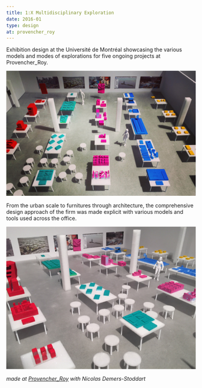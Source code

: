 ```yaml
---
title: 1:X Multidisciplinary Exploration
date: 2016-01
type: design
at: provencher_roy
---
```


Exhibition design at the Université de Montréal showcasing the various models and modes of explorations for five ongoing projects at Provencher_Roy.

![model of the expo](1x-expo-model.jpg)

From the urban scale to furnitures through architecture, the comprehensive design approach of the firm was made explicit with various models and tools used across the office.

![another view of the model](1x-expo-model-side.jpg)

_made at [Provencher_Roy](http://provencherroy.ca/) with Nicolas Demers-Stoddart_
